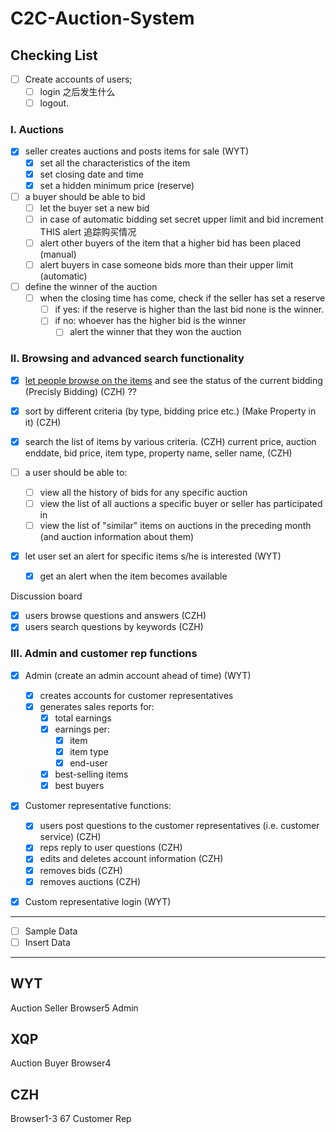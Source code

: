 # C2C-Auction-System

## Checking List
- [ ] Create accounts of users; 
    - [ ] login
    之后发生什么
    - [ ] logout.
    
### I. Auctions
- [x] seller creates auctions and posts items for sale (WYT)
    - [x] set all the characteristics of the item
    - [x] set closing date and time
    - [x] set a hidden minimum price (reserve)

- [ ] a buyer should be able to bid
    - [ ] let the buyer set a new bid
    - [ ] in case of automatic bidding set secret upper limit and bid increment
    THIS alert 追踪购买情况
    - [ ] alert other buyers of the item that a higher bid has been placed (manual)
    - [ ] alert buyers in case someone bids more than their upper limit (automatic)

- [ ] define the winner of the auction
    - [ ] when the closing time has come, check if the seller has set a reserve
        - [ ] if yes: if the reserve is higher than the last bid none is the winner.
        - [ ] if no: whoever has the higher bid is the winner
            - [ ] alert the winner that they won the auction

### II. Browsing and advanced search functionality
- [x] <u>let people browse on the items</u> and see the status of the current bidding (Precisly Bidding) (CZH) ??
- [x] sort by different criteria (by type, bidding price etc.) (Make Property in it) (CZH)
- [x] search the list of items by various criteria. (CZH)
    current price, auction enddate, bid price, item type, property name, seller name, (CZH)

- [ ] a user should be able to:
    - [ ] view all the history of bids for any specific auction
    - [ ] view the list of all auctions a specific buyer or seller has participated in
    - [ ] view the list of "similar" items on auctions in the preceding month (and auction information about them)
- [x] let user set an alert for specific items s/he is interested (WYT)
    - [x] get an alert when the item becomes available

Discussion board
- [x] users browse questions and answers (CZH)
- [x] users search questions by keywords (CZH)

### III. Admin and customer rep functions
- [x] Admin (create an admin account ahead of time) (WYT)
    - [x] creates accounts for customer representatives
    - [x] generates sales reports for:
        - [x] total earnings
        - [x] earnings per:
            - [x] item
            - [x] item type
            - [x] end-user
        - [x] best-selling items
        - [x] best buyers
- [x] Customer representative functions:

    - [x] users post questions to the customer representatives (i.e. customer service) (CZH)
    - [x] reps reply to user questions (CZH)
    - [x] edits and deletes account information (CZH)
    - [x] removes bids (CZH)
    - [x] removes auctions (CZH)
- [x] Custom representative login (WYT)

-----

- [ ] Sample Data
- [ ] Insert Data

-----
## WYT
Auction Seller 
Browser5
Admin

## XQP
Auction Buyer
Browser4

## CZH
Browser1-3 67
Customer Rep
